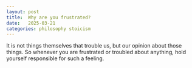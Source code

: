```yaml
---
layout: post
title:  Why are you frustrated?
date:   2025-03-21
categories: philosophy stoicism
---
```

It is not things themselves that trouble us, but our opinion about those things. So whenever you are frustrated or troubled about anything, hold yourself responsible for such a feeling.